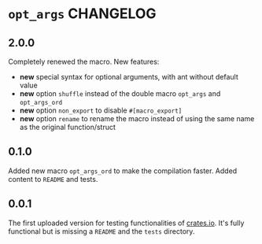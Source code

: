 # `opt_args` CHANGELOG

## 2.0.0

Completely renewed the macro. New features:

- **new** special syntax for optional arguments, with ant without default value
- **new** option `shuffle` instead of the double macro `opt_args` and `opt_args_ord`
- **new** option `non_export` to disable `#[macro_export]`
- **new** option `rename` to rename the macro instead of using the same name as the original function/struct

## 0.1.0

Added new macro `opt_args_ord` to make the compilation faster. Added content to `README` and tests.

## 0.0.1

The first uploaded version for testing functionalities of [crates.io](https://crates.io/).
It's fully functional but is missing a `README` and the `tests` directory.
